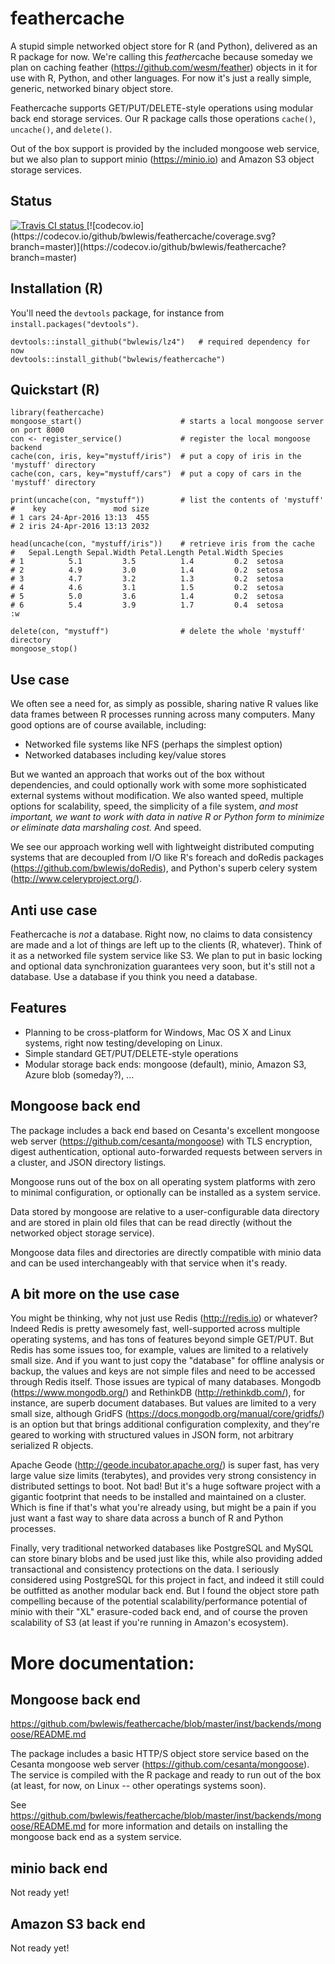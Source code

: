 # feathercache

A stupid simple networked object store for R (and Python), delivered as an R
package for now. We're calling this *feather*cache because someday we plan on
caching feather (https://github.com/wesm/feather) objects in it for use with R,
Python, and other languages. For now it's just a really simple, generic,
networked binary object store.

Feathercache supports GET/PUT/DELETE-style operations using modular back end
storage services. Our R package calls those operations `cache()`, `uncache()`,
and `delete()`.

Out of the box support is provided by the included mongoose web service, but
we also plan to support minio (https://minio.io) and Amazon S3 object storage
services.

## Status
<a href="https://travis-ci.org/bwlewis/feathercache">
<img src="https://travis-ci.org/bwlewis/feathercache.svg?branch=master" alt="Travis CI status"></img>
</a>
[![codecov.io](https://codecov.io/github/bwlewis/feathercache/coverage.svg?branch=master)](https://codecov.io/github/bwlewis/feathercache?branch=master)

## Installation (R)

You'll need the `devtools` package, for instance from `install.packages("devtools")`.

```{r}
devtools::install_github("bwlewis/lz4")   # required dependency for now
devtools::install_github("bwlewis/feathercache")
```

## Quickstart (R)

```{r}
library(feathercache)
mongoose_start()                      # starts a local mongoose server on port 8000
con <- register_service()             # register the local mongoose backend
cache(con, iris, key="mystuff/iris")  # put a copy of iris in the 'mystuff' directory
cache(con, cars, key="mystuff/cars")  # put a copy of cars in the 'mystuff' directory

print(uncache(con, "mystuff"))        # list the contents of 'mystuff'
#    key               mod size
# 1 cars 24-Apr-2016 13:13  455
# 2 iris 24-Apr-2016 13:13 2032

head(uncache(con, "mystuff/iris"))    # retrieve iris from the cache
#   Sepal.Length Sepal.Width Petal.Length Petal.Width Species
# 1          5.1         3.5          1.4         0.2  setosa
# 2          4.9         3.0          1.4         0.2  setosa
# 3          4.7         3.2          1.3         0.2  setosa
# 4          4.6         3.1          1.5         0.2  setosa
# 5          5.0         3.6          1.4         0.2  setosa
# 6          5.4         3.9          1.7         0.4  setosa
:w

delete(con, "mystuff")                # delete the whole 'mystuff' directory
mongoose_stop()
```

## Use case

We often see a need for, as simply as possible, sharing native R values like
data frames between R processes running across many computers. Many good
options are of course available, including:

* Networked file systems like NFS (perhaps the simplest option)
* Networked databases including key/value stores

But we wanted an approach that works out of the box without dependencies, and
could optionally work with some more sophisticated external systems without
modification. We also wanted speed, multiple options for scalability, speed,
the simplicity of a file system, _and most important, we want to work with data
in native R or Python form to minimize or eliminate data marshaling cost._ And
speed.

We see our approach working well with lightweight distributed computing systems
that are decoupled from I/O like R's foreach and doRedis packages
(https://github.com/bwlewis/doRedis), and Python's superb celery system
(http://www.celeryproject.org/).

## Anti use case

Feathercache is *not* a database. Right now, no claims to data consistency are
made and a lot of things are left up to the clients (R, whatever). Think of it
as a networked file system service like S3. We plan to put in basic locking and
optional data synchronization guarantees very soon, but it's still not a
database. Use a database if you think you need a database.

## Features

* Planning to be cross-platform for Windows, Mac OS X and Linux systems, right now testing/developing on Linux.
* Simple standard GET/PUT/DELETE-style operations
* Modular storage back ends: mongoose (default), minio, Amazon S3, Azure blob (someday?), ...


## Mongoose back end

The package includes a back end based on Cesanta's excellent mongoose web
server (https://github.com/cesanta/mongoose) with TLS encryption, digest
authentication, optional auto-forwarded requests between servers in a cluster,
and JSON directory listings.

Mongoose runs out of the box on all operating system platforms with zero to
minimal configuration, or optionally can be installed as a system service.

Data stored by mongoose are relative to a user-configurable data directory and
are stored in plain old files that can be read directly (without the networked
object storage service).

Mongoose data files and directories are directly compatible with minio data
and can be used interchangeably with that service when it's ready.


## A bit more on the use case

You might be thinking, why not just use Redis (http://redis.io) or whatever?
Indeed Redis is pretty awesomely fast, well-supported across multiple operating
systems, and has tons of features beyond simple GET/PUT. But Redis has some
issues too, for example, values are limited to a relatively small size.  And if
you want to just copy the "database" for offline analysis or backup, the values
and keys are not simple files and need to be accessed through Redis itself.
Those issues are typical of many databases. Mongodb (https://www.mongodb.org/)
and RethinkDB (http://rethinkdb.com/), for instance, are superb document
databases.  But values are limited to a very small size, although GridFS
(https://docs.mongodb.org/manual/core/gridfs/) is an option but that brings
additional configuration complexity, and they're geared to working with
structured values in JSON form, not arbitrary serialized R objects.

Apache Geode (http://geode.incubator.apache.org/) is super fast, has very
large value size limits (terabytes), and provides very strong consistency
in distributed settings to boot. Not bad! But it's a huge software project
with a gigantic footprint that needs to be installed and maintained on a
cluster. Which is fine if that's what you're already using, but might be
a pain if you just want a fast way to share data across a bunch of R and
Python processes.

Finally, very traditional networked databases like PostgreSQL and MySQL can
store binary blobs and be used just like this, while also providing added
transactional and consistency protections on the data. I seriously considered
using PostgreSQL for this project in fact, and indeed it still could be
outfitted as another modular back end. But I found the object store path
compelling because of the potential scalability/performance potential of
minio with their "XL" erasure-coded back end, and of course the proven
scalability of S3 (at least if you're running in Amazon's ecosystem).

# More documentation:

## Mongoose back end
https://github.com/bwlewis/feathercache/blob/master/inst/backends/mongoose/README.md

The package includes a basic HTTP/S object store service based on the
Cesanta mongoose web server (https://github.com/cesanta/mongoose). The
service is compiled with the R package and ready to run out of the box
(at least, for now, on Linux -- other operatings systems soon).

See https://github.com/bwlewis/feathercache/blob/master/inst/backends/mongoose/README.md
for more information and details on installing the mongoose back end as a system
service.

## minio back end
Not ready yet!

## Amazon S3 back end
Not ready yet!
